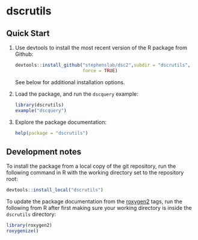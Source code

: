 # dscrutils

## Quick Start

1. Use devtools to install the most recent version of the R package
   from Github:

   ```R
   devtools::install_github("stephenslab/dsc2",subdir = "dscrutils",
                            force = TRUE)
   ```

   See below for additional installation options.

2. Load the package, and run the `dscquery` example:

   ```R
   library(dscrutils)
   example("dscquery")
   ```

3. Explore the package documentation:

   ```R
   help(package = "dscrutils")
   ```

## Development notes

To install the package from a local copy of the git repository, run
the following command in R with the working directory set to the
repository root:

```R
devtools::install_local("dscrutils")
```

To update the package documentation from the
[roxygen2](http://r-pkgs.had.co.nz/man.html) tags, run the following
from R after first making sure your working directory is inside the
`dscrutils` directory:

```R
library(roxygen2)
roxygenize()
```
